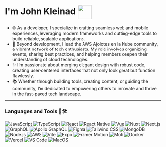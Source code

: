 <h1>I'm John Kleinad <a href="https://juan-mejia-cv-resume.vercel.app"><img align="center" height="45" src="https://juan-mejia-cv-resume.vercel.app//closevector.svg"></a></h1>

- 🌐 As a developer, I specialize in crafting seamless web and mobile experiences, leveraging modern frameworks and cutting-edge tools to build reliable, scalable applications.  
- 🧠 Beyond development, I lead the AWS Ajolotes en la Nube community, a vibrant network of tech enthusiasts. My role involves organizing events, sharing best practices, and helping members deepen their understanding of cloud technologies.  
- ✨ I’m passionate about merging elegant design with robust code, creating user-centered interfaces that not only look great but function flawlessly.  
- 📚 Whether through building tools, creating content, or guiding the community, I’m dedicated to empowering others to innovate and thrive in the fast-paced tech landscape.
<hr/>

### Languages and Tools 🔡🛠️
![JavaScript](https://img.shields.io/badge/-JavaScript-F7DF1E?style=flat&logo=JavaScript&logoColor=white) ![TypeScript](https://img.shields.io/badge/-TypeScript-007ACC?style=flat&logo=TypeScript&logoColor=white) ![React](https://img.shields.io/badge/-React-61DAFB?style=flat&logo=React&logoColor=white) ![React Native](https://img.shields.io/badge/-React%20Native-61DAFB?style=flat&logo=React&logoColor=white) ![Vue](https://img.shields.io/badge/-Vue.js-4FC08D?style=flat&logo=Vue.js&logoColor=white) ![Nuxt](https://img.shields.io/badge/-Nuxt.js-00C58E?style=flat&logo=Nuxt.js&logoColor=white) ![Next.js](https://img.shields.io/badge/-Next.js-000000?style=flat&logo=Next.js&logoColor=white) ![GraphQL](https://img.shields.io/badge/-GraphQL-E10098?style=flat&logo=GraphQL&logoColor=white) ![Apollo GraphQL](https://img.shields.io/badge/-Apollo%20GraphQL-311C87?style=flat&logo=Apollo%20GraphQL&logoColor=white) ![Figma](https://img.shields.io/badge/-Figma-F24E1E?style=flat&logo=Figma&logoColor=white) ![Tailwind CSS](https://img.shields.io/badge/-Tailwind%20CSS-06B6D4?style=flat&logo=Tailwind%20CSS&logoColor=white) ![MongoDB](https://img.shields.io/badge/-MongoDB-47A248?style=flat&logo=MongoDB&logoColor=white) ![Node.js](https://img.shields.io/badge/-Node.js-339933?style=flat&logo=Node.js&logoColor=white) ![AWS](https://img.shields.io/badge/-AWS-232F3E?style=flat&logo=Amazon%20AWS&logoColor=white) ![Vite](https://img.shields.io/badge/-Vite-646CFF?style=flat&logo=Vite&logoColor=white) ![Expo](https://img.shields.io/badge/-Expo-000020?style=flat&logo=Expo&logoColor=white) ![Framer Motion](https://img.shields.io/badge/-Framer%20Motion-0055FF?style=flat&logo=Framer&logoColor=white) ![Moti](https://img.shields.io/badge/-Moti-000000?style=flat&logo=React&logoColor=white) ![Docker](https://img.shields.io/badge/-Docker-2496ED?style=flat&logo=Docker&logoColor=white) ![Vercel](https://img.shields.io/badge/-Vercel-000000?style=flat&logo=Vercel&logoColor=white) ![VS Code](https://img.shields.io/badge/-VS%20Code-007ACC?style=flat&logo=visual-studio-code&logoColor=white) ![MacOS](https://img.shields.io/badge/-macOS-000000?style=flat&logo=Apple&logoColor=white)

